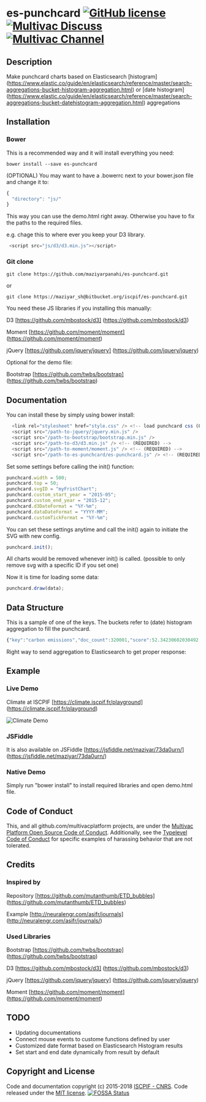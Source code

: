 # es-punchcard [![GitHub license](https://img.shields.io/badge/license-MIT-blue.svg)](https://github.com/multivacplatform/es-punchcard/blob/master/LICENSE.md) [![Multivac Discuss](https://img.shields.io/badge/multivac-discuss-ff69b4.svg)](https://discourse.iscpif.fr/c/multivac) [![Multivac Channel](https://img.shields.io/badge/multivac-chat-ff69b4.svg)](https://chat.iscpif.fr/channel/multivac)


## Description
Make punchcard charts based on Elasticsearch [histogram] (https://www.elastic.co/guide/en/elasticsearch/reference/master/search-aggregations-bucket-histogram-aggregation.html) or [date histogram] (https://www.elastic.co/guide/en/elasticsearch/reference/master/search-aggregations-bucket-datehistogram-aggregation.html) aggregations


## Installation
### Bower

This is a recommended way and it will install everything you need:

```
bower install --save es-punchcard
```

(OPTIONAL) You may want to have a .bowerrc next to your bower.json file and change it to:

```javascript
{
  "directory": "js/"
}
```

This way you can use the demo.html right away. Otherwise you have to fix the paths to the required files.

e.g. chage this to where ever you keep your D3 library.

```javascript
 <script src="js/d3/d3.min.js"></script>
```


### Git clone
```
git clone https://github.com/maziyarpanahi/es-punchcard.git
```

or

```
git clone https://maziyar_sh@bitbucket.org/iscpif/es-punchcard.git
```

You need these JS libraries if you installing this manually:


D3 [https://github.com/mbostock/d3] (https://github.com/mbostock/d3)

Moment [https://github.com/moment/moment] (https://github.com/moment/moment)

jQuery [https://github.com/jquery/jquery] (https://github.com/jquery/jquery)

Optional for the demo file:

Bootstrap [https://github.com/twbs/bootstrap] (https://github.com/twbs/bootstrap)


## Documentation

You can install these by simply using bower install:
```javascript
  <link rel="stylesheet" href="style.css" /> <!-- load punchcard css (OPTIONAL) -->
  <script src="/path-to-jquery/jquery.min.js" />
  <script src="/path-to-bootstrap/bootstrap.min.js" />
  <script src="/path-to-d3/d3.min.js" /> <!-- (REQUIRED) -->
  <script src="/path-to-moment/moment.js" /> <!-- (REQUIRED) -->
  <script src="/path-to-es-punchcard/es-punchcard.js" /> <!-- (REQUIRED) -->
```


Set some settings before calling the init() function:

```javascript
punchcard.width = 500;
punchcard.top = 50;
punchcard.svgID = "myFristChart";
punchcard.custom_start_year = "2015-05";
punchcard.custom_end_year = "2015-12";
punchcard.d3DateFormat = "%Y-%m";
punchcard.dataDateFormat = "YYYY-MM";
punchcard.customTickFormat = "%Y-%m";
```

You can set these settings anytime and call the init() again to initiate the SVG with new config.

```javascript
punchcard.init();
```

All charts would be removed whenever init() is called. (possible to only remove svg with a specific ID if you set one)

Now it is time for loading some data:

```javascript
punchcard.draw(data);
```

## Data Structure

This is a sample of one of the keys. The buckets refer to (date) histogram aggregation to fill the punchcard. 

```javascript
{"key":"carbon emissions","doc_count":320001,"score":52.34230602030492,"bg_count":519874,"monthly":{"buckets":[{"key_as_string":"2015-03-01T00:00:00.000Z","key":1425168000000,"doc_count":1916},{"key_as_string":"2015-04-01T00:00:00.000Z","key":1427846400000,"doc_count":28383},{"key_as_string":"2015-05-01T00:00:00.000Z","key":1430438400000,"doc_count":31190},{"key_as_string":"2015-06-01T00:00:00.000Z","key":1433116800000,"doc_count":32671},{"key_as_string":"2015-07-01T00:00:00.000Z","key":1435708800000,"doc_count":44745},{"key_as_string":"2015-08-01T00:00:00.000Z","key":1438387200000,"doc_count":31513},{"key_as_string":"2015-09-01T00:00:00.000Z","key":1441065600000,"doc_count":24680},{"key_as_string":"2015-10-01T00:00:00.000Z","key":1443657600000,"doc_count":18625},{"key_as_string":"2015-11-01T00:00:00.000Z","key":1446336000000,"doc_count":43595},{"key_as_string":"2015-12-01T00:00:00.000Z","key":1448928000000,"doc_count":62683}]}}
```

Right way to send aggregation to Elasticsearch to get proper response:


## Example
### Live Demo
Climate at ISCPIF [https://climate.iscpif.fr/playground] (https://climate.iscpif.fr/playground)

![Climate Demo](https://github.com/maziyarpanahi/es-punchcard/raw/master/demo-climatechange.png "Climate Demo")


### JSFiddle

It is also available on JSFiddle [https://jsfiddle.net/maziyar/73da0urn/] (https://jsfiddle.net/maziyar/73da0urn/)

### Native Demo

Simply run "bower install" to install required libraries and open demo.html file.

## Code of Conduct

This, and all github.com/multivacplatform projects, are under the [Multivac Platform Open Source Code of Conduct](https://github.com/multivacplatform/code-of-conduct/blob/master/code-of-conduct.md). Additionally, see the [Typelevel Code of Conduct](http://typelevel.org/conduct) for specific examples of harassing behavior that are not tolerated.


## Credits
### Inspired by

Repository [https://github.com/mutanthumb/ETD_bubbles] (https://github.com/mutanthumb/ETD_bubbles)


Example [http://neuralengr.com/asifr/journals] (http://neuralengr.com/asifr/journals/)

### Used Libraries
Bootstrap [https://github.com/twbs/bootstrap] (https://github.com/twbs/bootstrap)

D3 [https://github.com/mbostock/d3] (https://github.com/mbostock/d3)

jQuery [https://github.com/jquery/jquery] (https://github.com/jquery/jquery)

Moment [https://github.com/moment/moment] (https://github.com/moment/moment)

## TODO
* Updating documentations
* Connect mouse events to custome functions defined by user
* Customized date format based on Elasticsearch Histogram results
* Set start and end date dynamically from result by default

## Copyright and License

Code and documentation copyright (c) 2015-2018 [ISCPIF - CNRS](http://iscpif.fr). Code released under the [MIT license](https://github.com/multivacplatform/es-punchcard/blob/master/LICENSE.md).
[![FOSSA Status](https://app.fossa.io/api/projects/git%2Bgithub.com%2Fmultivacplatform%2Fes-punchcard.svg?type=large)](https://app.fossa.io/projects/git%2Bgithub.com%2Fmultivacplatform%2Fes-punchcard?ref=badge_large)

